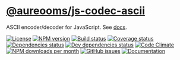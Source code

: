 [@aureooms/js-codec-ascii](https://aureooms.github.io/js-codec-ascii)
==

ASCII encoder/decoder for JavaScript.
See [docs](https://aureooms.github.io/js-codec-ascii/index.html).

[![License](https://img.shields.io/github/license/aureooms/js-codec-ascii.svg?style=flat)](https://raw.githubusercontent.com/aureooms/js-codec-ascii/master/LICENSE)
[![NPM version](https://img.shields.io/npm/v/@aureooms/js-codec-ascii.svg?style=flat)](https://www.npmjs.org/package/@aureooms/js-codec-ascii)
[![Build status](https://img.shields.io/travis/aureooms/js-codec-ascii.svg?style=flat)](https://travis-ci.org/aureooms/js-codec-ascii)
[![Coverage status](https://img.shields.io/coveralls/aureooms/js-codec-ascii.svg?style=flat)](https://coveralls.io/r/aureooms/js-codec-ascii)
[![Dependencies status](https://img.shields.io/david/aureooms/js-codec-ascii.svg?style=flat)](https://david-dm.org/aureooms/js-codec-ascii)
[![Dev dependencies status](https://img.shields.io/david/dev/aureooms/js-codec-ascii.svg?style=flat)](https://david-dm.org/aureooms/js-codec-ascii?type=dev)
[![Code Climate](https://img.shields.io/codeclimate/github/aureooms/js-codec-ascii.svg?style=flat)](https://codeclimate.com/github/aureooms/js-codec-ascii)
[![NPM downloads per month](https://img.shields.io/npm/dm/@aureooms/js-codec-ascii.svg?style=flat)](https://www.npmjs.org/package/@aureooms/js-codec-ascii)
[![GitHub issues](https://img.shields.io/github/issues/aureooms/js-codec-ascii.svg?style=flat)](https://github.com/aureooms/js-codec-ascii/issues)
[![Documentation](https://aureooms.github.io/js-codec-ascii/badge.svg)](https://aureooms.github.io/js-codec-ascii/source.html)
